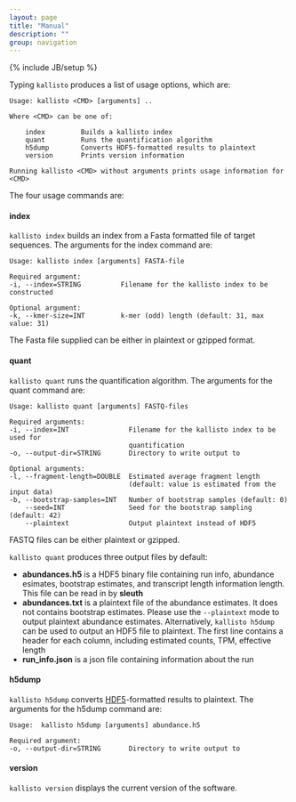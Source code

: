```yaml
---
layout: page
title: "Manual"
description: ""
group: navigation
---
```

{% include JB/setup %}

Typing `kallisto` produces a list of usage options, which are:

    Usage: kallisto <CMD> [arguments] ..

    Where <CMD> can be one of:

        index         Builds a kallisto index
        quant         Runs the quantification algorithm
        h5dump        Converts HDF5-formatted results to plaintext
        version       Prints version information

    Running kallisto <CMD> without arguments prints usage information for <CMD>

The four usage commands are:

#### index

`kallisto index` builds an index from a Fasta formatted file of target sequences. The arguments for the index command are:

    Usage: kallisto index [arguments] FASTA-file

    Required argument:
    -i, --index=STRING          Filename for the kallisto index to be constructed

    Optional argument:
    -k, --kmer-size=INT         k-mer (odd) length (default: 31, max value: 31)

The Fasta file supplied can be either in plaintext or gzipped format.

#### quant

`kallisto quant` runs the quantification algorithm. The arguments for the quant command are:

    Usage: kallisto quant [arguments] FASTQ-files

    Required arguments:
    -i, --index=INT               Filename for the kallisto index to be used for
                                  quantification
    -o, --output-dir=STRING       Directory to write output to

    Optional arguments:
    -l, --fragment-length=DOUBLE  Estimated average fragment length
                                  (default: value is estimated from the input data)
    -b, --bootstrap-samples=INT   Number of bootstrap samples (default: 0)
        --seed=INT                Seed for the bootstrap sampling (default: 42)
        --plaintext               Output plaintext instead of HDF5

FASTQ files can be either plaintext or gzipped.

`kallisto quant` produces three output files by default:

- __abundances.h5__ is a HDF5 binary file containing run info, abundance
  esimates, bootstrap estimates, and transcript length information length. This
  file can be read in by __sleuth__
- __abundances.txt__ is a plaintext file of the abundance estimates. It does
  not contains bootstrap estimates. Please use the `--plaintext` mode to output
  plaintext abundance estimates. Alternatively, `kallisto h5dump` can be used
  to output an HDF5 file to plaintext. The first line contains a header for
  each column, including estimated counts, TPM, effective length
- __run\_info.json__ is a json file containing information about the run

#### h5dump

`kallisto h5dump` converts
[HDF5](https://www.hdfgroup.org/HDF5/whatishdf5.html)-formatted results to
plaintext. The arguments for the h5dump command are:

    Usage:  kallisto h5dump [arguments] abundance.h5

    Required argument:
    -o, --output-dir=STRING       Directory to write output to

#### version

`kallisto version` displays the current version of the software.
